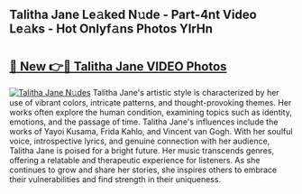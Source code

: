 ## Talitha Jane Le𝚊ked N𝚞de - Part-4nt Video Le𝚊ks - Hot Onlyf𝚊ns Photos YlrHn

# <h2><a href="http://ab54032.deff.icu/?id=Talitha+Jane">🔗 New 👉🔴 Talitha Jane VIDEO Photos</a></h2>

[![Talitha Jane N𝚞des](https://i.imgur.com/rIISA9y.gif)](http://ab54032.deff.icu/?id=Talitha+Jane)
Talitha Jane's artistic style is characterized by her use of vibrant colors, intricate patterns, and thought-provoking themes. Her works often explore the human condition, examining topics such as identity, emotions, and the passage of time. Talitha Jane's influences include the works of Yayoi Kusama, Frida Kahlo, and Vincent van Gogh. With her soulful voice, introspective lyrics, and genuine connection with her audience, Talitha Jane is poised for a bright future. Her music transcends genres, offering a relatable and therapeutic experience for listeners. As she continues to grow and share her stories, she inspires others to embrace their vulnerabilities and find strength in their uniqueness.
